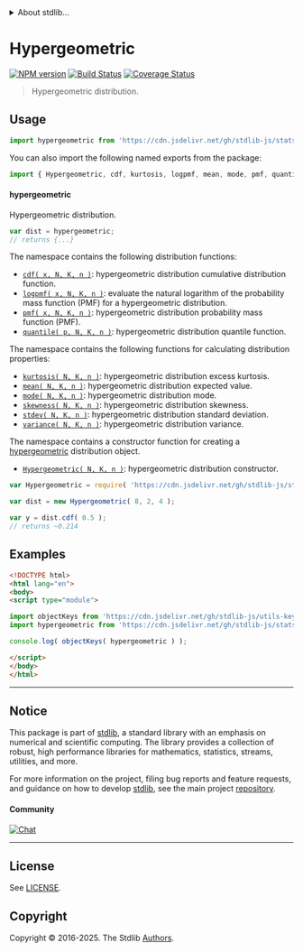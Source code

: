 <!--

@license Apache-2.0

Copyright (c) 2018 The Stdlib Authors.

Licensed under the Apache License, Version 2.0 (the "License");
you may not use this file except in compliance with the License.
You may obtain a copy of the License at

   http://www.apache.org/licenses/LICENSE-2.0

Unless required by applicable law or agreed to in writing, software
distributed under the License is distributed on an "AS IS" BASIS,
WITHOUT WARRANTIES OR CONDITIONS OF ANY KIND, either express or implied.
See the License for the specific language governing permissions and
limitations under the License.

-->


<details>
  <summary>
    About stdlib...
  </summary>
  <p>We believe in a future in which the web is a preferred environment for numerical computation. To help realize this future, we've built stdlib. stdlib is a standard library, with an emphasis on numerical and scientific computation, written in JavaScript (and C) for execution in browsers and in Node.js.</p>
  <p>The library is fully decomposable, being architected in such a way that you can swap out and mix and match APIs and functionality to cater to your exact preferences and use cases.</p>
  <p>When you use stdlib, you can be absolutely certain that you are using the most thorough, rigorous, well-written, studied, documented, tested, measured, and high-quality code out there.</p>
  <p>To join us in bringing numerical computing to the web, get started by checking us out on <a href="https://github.com/stdlib-js/stdlib">GitHub</a>, and please consider <a href="https://opencollective.com/stdlib">financially supporting stdlib</a>. We greatly appreciate your continued support!</p>
</details>

# Hypergeometric

[![NPM version][npm-image]][npm-url] [![Build Status][test-image]][test-url] [![Coverage Status][coverage-image]][coverage-url] <!-- [![dependencies][dependencies-image]][dependencies-url] -->

> Hypergeometric distribution.



<section class="usage">

## Usage

```javascript
import hypergeometric from 'https://cdn.jsdelivr.net/gh/stdlib-js/stats-base-dists-hypergeometric@esm/index.mjs';
```

You can also import the following named exports from the package:

```javascript
import { Hypergeometric, cdf, kurtosis, logpmf, mean, mode, pmf, quantile, skewness, stdev, variance } from 'https://cdn.jsdelivr.net/gh/stdlib-js/stats-base-dists-hypergeometric@esm/index.mjs';
```

#### hypergeometric

Hypergeometric distribution.

```javascript
var dist = hypergeometric;
// returns {...}
```

The namespace contains the following distribution functions:

<!-- <toc pattern="*+(cdf|pmf|mgf|quantile)*"> -->

<div class="namespace-toc">

-   <span class="signature">[`cdf( x, N, K, n )`][@stdlib/stats/base/dists/hypergeometric/cdf]</span><span class="delimiter">: </span><span class="description">hypergeometric distribution cumulative distribution function.</span>
-   <span class="signature">[`logpmf( x, N, K, n )`][@stdlib/stats/base/dists/hypergeometric/logpmf]</span><span class="delimiter">: </span><span class="description">evaluate the natural logarithm of the probability mass function (PMF) for a hypergeometric distribution.</span>
-   <span class="signature">[`pmf( x, N, K, n )`][@stdlib/stats/base/dists/hypergeometric/pmf]</span><span class="delimiter">: </span><span class="description">hypergeometric distribution probability mass function (PMF).</span>
-   <span class="signature">[`quantile( p, N, K, n )`][@stdlib/stats/base/dists/hypergeometric/quantile]</span><span class="delimiter">: </span><span class="description">hypergeometric distribution quantile function.</span>

</div>

<!-- </toc> -->

The namespace contains the following functions for calculating distribution properties:

<!-- <toc pattern="*+(entropy|kurtosis|mean|median|mode|skewness|stdev|variance)*"> -->

<div class="namespace-toc">

-   <span class="signature">[`kurtosis( N, K, n )`][@stdlib/stats/base/dists/hypergeometric/kurtosis]</span><span class="delimiter">: </span><span class="description">hypergeometric distribution excess kurtosis.</span>
-   <span class="signature">[`mean( N, K, n )`][@stdlib/stats/base/dists/hypergeometric/mean]</span><span class="delimiter">: </span><span class="description">hypergeometric distribution expected value.</span>
-   <span class="signature">[`mode( N, K, n )`][@stdlib/stats/base/dists/hypergeometric/mode]</span><span class="delimiter">: </span><span class="description">hypergeometric distribution mode.</span>
-   <span class="signature">[`skewness( N, K, n )`][@stdlib/stats/base/dists/hypergeometric/skewness]</span><span class="delimiter">: </span><span class="description">hypergeometric distribution skewness.</span>
-   <span class="signature">[`stdev( N, K, n )`][@stdlib/stats/base/dists/hypergeometric/stdev]</span><span class="delimiter">: </span><span class="description">hypergeometric distribution standard deviation.</span>
-   <span class="signature">[`variance( N, K, n )`][@stdlib/stats/base/dists/hypergeometric/variance]</span><span class="delimiter">: </span><span class="description">hypergeometric distribution variance.</span>

</div>

<!-- </toc> -->

The namespace contains a constructor function for creating a [hypergeometric][hypergeometric-distribution] distribution object.

<!-- <toc pattern="*ctor*"> -->

<div class="namespace-toc">

-   <span class="signature">[`Hypergeometric( N, K, n )`][@stdlib/stats/base/dists/hypergeometric/ctor]</span><span class="delimiter">: </span><span class="description">hypergeometric distribution constructor.</span>

</div>

<!-- </toc> -->

```javascript
var Hypergeometric = require( 'https://cdn.jsdelivr.net/gh/stdlib-js/stats-base-dists-hypergeometric' ).Hypergeometric;

var dist = new Hypergeometric( 8, 2, 4 );

var y = dist.cdf( 0.5 );
// returns ~0.214
```

</section>

<!-- /.usage -->

<section class="examples">

## Examples

<!-- TODO: better examples -->

<!-- eslint no-undef: "error" -->

```html
<!DOCTYPE html>
<html lang="en">
<body>
<script type="module">

import objectKeys from 'https://cdn.jsdelivr.net/gh/stdlib-js/utils-keys@esm/index.mjs';
import hypergeometric from 'https://cdn.jsdelivr.net/gh/stdlib-js/stats-base-dists-hypergeometric@esm/index.mjs';

console.log( objectKeys( hypergeometric ) );

</script>
</body>
</html>
```

</section>

<!-- /.examples -->

<!-- Section for related `stdlib` packages. Do not manually edit this section, as it is automatically populated. -->

<section class="related">

</section>

<!-- /.related -->

<!-- Section for all links. Make sure to keep an empty line after the `section` element and another before the `/section` close. -->


<section class="main-repo" >

* * *

## Notice

This package is part of [stdlib][stdlib], a standard library with an emphasis on numerical and scientific computing. The library provides a collection of robust, high performance libraries for mathematics, statistics, streams, utilities, and more.

For more information on the project, filing bug reports and feature requests, and guidance on how to develop [stdlib][stdlib], see the main project [repository][stdlib].

#### Community

[![Chat][chat-image]][chat-url]

---

## License

See [LICENSE][stdlib-license].


## Copyright

Copyright &copy; 2016-2025. The Stdlib [Authors][stdlib-authors].

</section>

<!-- /.stdlib -->

<!-- Section for all links. Make sure to keep an empty line after the `section` element and another before the `/section` close. -->

<section class="links">

[npm-image]: http://img.shields.io/npm/v/@stdlib/stats-base-dists-hypergeometric.svg
[npm-url]: https://npmjs.org/package/@stdlib/stats-base-dists-hypergeometric

[test-image]: https://github.com/stdlib-js/stats-base-dists-hypergeometric/actions/workflows/test.yml/badge.svg?branch=main
[test-url]: https://github.com/stdlib-js/stats-base-dists-hypergeometric/actions/workflows/test.yml?query=branch:main

[coverage-image]: https://img.shields.io/codecov/c/github/stdlib-js/stats-base-dists-hypergeometric/main.svg
[coverage-url]: https://codecov.io/github/stdlib-js/stats-base-dists-hypergeometric?branch=main

<!--

[dependencies-image]: https://img.shields.io/david/stdlib-js/stats-base-dists-hypergeometric.svg
[dependencies-url]: https://david-dm.org/stdlib-js/stats-base-dists-hypergeometric/main

-->

[chat-image]: https://img.shields.io/gitter/room/stdlib-js/stdlib.svg
[chat-url]: https://app.gitter.im/#/room/#stdlib-js_stdlib:gitter.im

[stdlib]: https://github.com/stdlib-js/stdlib

[stdlib-authors]: https://github.com/stdlib-js/stdlib/graphs/contributors

[umd]: https://github.com/umdjs/umd
[es-module]: https://developer.mozilla.org/en-US/docs/Web/JavaScript/Guide/Modules

[deno-url]: https://github.com/stdlib-js/stats-base-dists-hypergeometric/tree/deno
[deno-readme]: https://github.com/stdlib-js/stats-base-dists-hypergeometric/blob/deno/README.md
[umd-url]: https://github.com/stdlib-js/stats-base-dists-hypergeometric/tree/umd
[umd-readme]: https://github.com/stdlib-js/stats-base-dists-hypergeometric/blob/umd/README.md
[esm-url]: https://github.com/stdlib-js/stats-base-dists-hypergeometric/tree/esm
[esm-readme]: https://github.com/stdlib-js/stats-base-dists-hypergeometric/blob/esm/README.md
[branches-url]: https://github.com/stdlib-js/stats-base-dists-hypergeometric/blob/main/branches.md

[stdlib-license]: https://raw.githubusercontent.com/stdlib-js/stats-base-dists-hypergeometric/main/LICENSE

[hypergeometric-distribution]: https://en.wikipedia.org/wiki/Hypergeometric_distribution

<!-- <toc-links> -->

[@stdlib/stats/base/dists/hypergeometric/ctor]: https://github.com/stdlib-js/stats-base-dists-hypergeometric-ctor/tree/esm

[@stdlib/stats/base/dists/hypergeometric/kurtosis]: https://github.com/stdlib-js/stats-base-dists-hypergeometric-kurtosis/tree/esm

[@stdlib/stats/base/dists/hypergeometric/mean]: https://github.com/stdlib-js/stats-base-dists-hypergeometric-mean/tree/esm

[@stdlib/stats/base/dists/hypergeometric/mode]: https://github.com/stdlib-js/stats-base-dists-hypergeometric-mode/tree/esm

[@stdlib/stats/base/dists/hypergeometric/skewness]: https://github.com/stdlib-js/stats-base-dists-hypergeometric-skewness/tree/esm

[@stdlib/stats/base/dists/hypergeometric/stdev]: https://github.com/stdlib-js/stats-base-dists-hypergeometric-stdev/tree/esm

[@stdlib/stats/base/dists/hypergeometric/variance]: https://github.com/stdlib-js/stats-base-dists-hypergeometric-variance/tree/esm

[@stdlib/stats/base/dists/hypergeometric/cdf]: https://github.com/stdlib-js/stats-base-dists-hypergeometric-cdf/tree/esm

[@stdlib/stats/base/dists/hypergeometric/logpmf]: https://github.com/stdlib-js/stats-base-dists-hypergeometric-logpmf/tree/esm

[@stdlib/stats/base/dists/hypergeometric/pmf]: https://github.com/stdlib-js/stats-base-dists-hypergeometric-pmf/tree/esm

[@stdlib/stats/base/dists/hypergeometric/quantile]: https://github.com/stdlib-js/stats-base-dists-hypergeometric-quantile/tree/esm

<!-- </toc-links> -->

</section>

<!-- /.links -->
